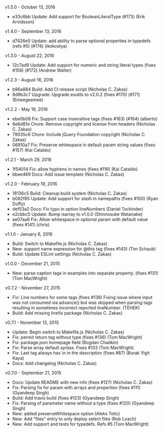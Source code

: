 v1.5.0 - October 13, 2016

- e33c6bb Update: Add support for BooleanLiteralType (#173) (Erik Arvidsson)

v1.4.0 - September 13, 2016

- d7426e5 Update: add ability to parse optional properties in typedefs (refs #5) (#174) (ikokostya)

v1.3.0 - August 22, 2016

- 12c7ad9 Update: Add support for numeric and string literal types (fixes #156) (#172) (Andrew Walter)

v1.2.3 - August 16, 2016

- b96a884 Build: Add CI release script (Nicholas C. Zakas)
- 8d9b3c7 Upgrade: Upgrade esutils to v2.0.2 (fixes #170) (#171) (Emeegeemee)

v1.2.2 - May 19, 2016

- ebe0b08 Fix: Support case insensitive tags (fixes #163) (#164) (alberto)
- 8e6d81e Chore: Remove copyright and license from headers (Nicholas C. Zakas)
- 79035c6 Chore: Include jQuery Foundation copyright (Nicholas C. Zakas)
- 06910a7 Fix: Preserve whitespace in default param string values (fixes #157) (Kai Cataldo)

v1.2.1 - March 29, 2016

- 1f54014 Fix: allow hyphens in names (fixes #116) (Kai Cataldo)
- bbee469 Docs: Add issue template (Nicholas C. Zakas)

v1.2.0 - February 19, 2016

- 18136c5 Build: Cleanup build system (Nicholas C. Zakas)
- b082f85 Update: Add support for slash in namepaths (fixes #100) (Ryan Duffy)
- def53a2 Docs: Fix typo in option lineNumbers (Daniel Tschinder)
- e2cbbc5 Update: Bump isarray to v1.0.0 (Shinnosuke Watanabe)
- ae07aa8 Fix: Allow whitespace in optional param with default value (fixes #141) (chris)

v1.1.0 - January 6, 2016

- Build: Switch to Makefile.js (Nicholas C. Zakas)
- New: support name expression for @this tag (fixes #143) (Tim Schaub)
- Build: Update ESLint settings (Nicholas C. Zakas)

v1.0.0 - December 21, 2015

- New: parse caption tags in examples into separate property. (fixes #131) (Tom MacWright)

v0.7.2 - November 27, 2015

- Fix: Line numbers for some tags (fixes #138) Fixing issue where input was not consumed via advance() but was skipped when parsing tags resulting in sometimes incorrect reported lineNumber. (TEHEK)
- Build: Add missing linefix package (Nicholas C. Zakas)

v0.7.1 - November 13, 2015

- Update: Begin switch to Makefile.js (Nicholas C. Zakas)
- Fix: permit return tag without type (fixes #136) (Tom MacWright)
- Fix: package.json homepage field (Bogdan Chadkin)
- Fix: Parse array default syntax. Fixes #133 (Tom MacWright)
- Fix: Last tag always has \n in the description (fixes #87) (Burak Yigit Kaya)
- Docs: Add changelog (Nicholas C. Zakas)

v0.7.0 - September 21, 2015

- Docs: Update README with new info (fixes #127) (Nicholas C. Zakas)
- Fix: Parsing fix for param with arrays and properties (fixes #111) (Gyandeep Singh)
- Build: Add travis build (fixes #123) (Gyandeep Singh)
- Fix: Parsing of parameter name without a type (fixes #120) (Gyandeep Singh)
- New: added preserveWhitespace option (Aleks Totic)
- New: Add "files" entry to only deploy select files (Rob Loach)
- New: Add support and tests for typedefs. Refs #5 (Tom MacWright)
